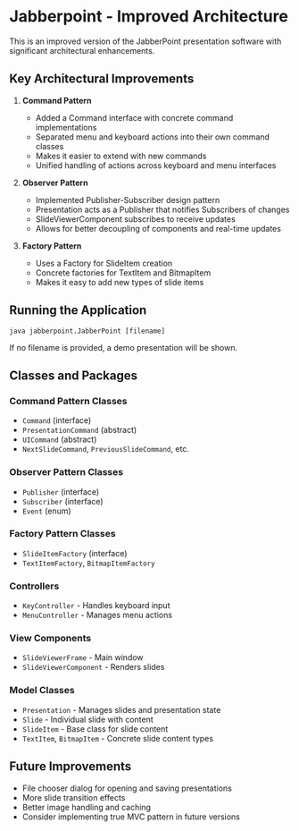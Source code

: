 # Jabberpoint - Improved Architecture

This is an improved version of the JabberPoint presentation software with significant architectural enhancements.

## Key Architectural Improvements

1. **Command Pattern**
   - Added a Command interface with concrete command implementations
   - Separated menu and keyboard actions into their own command classes
   - Makes it easier to extend with new commands
   - Unified handling of actions across keyboard and menu interfaces

2. **Observer Pattern**
   - Implemented Publisher-Subscriber design pattern
   - Presentation acts as a Publisher that notifies Subscribers of changes
   - SlideViewerComponent subscribes to receive updates
   - Allows for better decoupling of components and real-time updates

3. **Factory Pattern**
   - Uses a Factory for SlideItem creation
   - Concrete factories for TextItem and BitmapItem
   - Makes it easy to add new types of slide items

## Running the Application

```
java jabberpoint.JabberPoint [filename]
```

If no filename is provided, a demo presentation will be shown.

## Classes and Packages

### Command Pattern Classes
- `Command` (interface)
- `PresentationCommand` (abstract)
- `UICommand` (abstract)
- `NextSlideCommand`, `PreviousSlideCommand`, etc.

### Observer Pattern Classes
- `Publisher` (interface)
- `Subscriber` (interface)
- `Event` (enum)

### Factory Pattern Classes
- `SlideItemFactory` (interface)
- `TextItemFactory`, `BitmapItemFactory`

### Controllers
- `KeyController` - Handles keyboard input
- `MenuController` - Manages menu actions

### View Components
- `SlideViewerFrame` - Main window
- `SlideViewerComponent` - Renders slides

### Model Classes
- `Presentation` - Manages slides and presentation state
- `Slide` - Individual slide with content
- `SlideItem` - Base class for slide content
- `TextItem`, `BitmapItem` - Concrete slide content types

## Future Improvements
- File chooser dialog for opening and saving presentations
- More slide transition effects
- Better image handling and caching
- Consider implementing true MVC pattern in future versions

